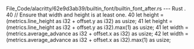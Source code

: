 File_Code/alacritty/62e9d3ab39/builtin_font/builtin_font_after.rs --- Rust
 .                                                                                                                                                           40     // Ensure that width and height is at least one.
40     let height = (metrics.line_height as i32 + offset.y as i32) as usize;                                                                                 41     let height = (metrics.line_height as i32 + offset.y as i32).max(1) as usize;
41     let width = (metrics.average_advance as i32 + offset.x as i32) as usize;                                                                              42     let width = (metrics.average_advance as i32 + offset.x as i32).max(1) as usize;

